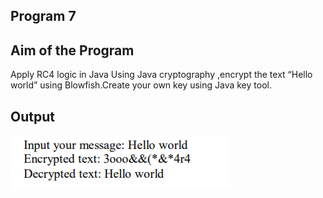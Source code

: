 ## Program 7
## Aim of the Program
Apply RC4 logic in Java Using Java cryptography ,encrypt the text “Hello world” using Blowfish.Create your own key using Java key tool.

## Output
![image](Program7_Output.png)
